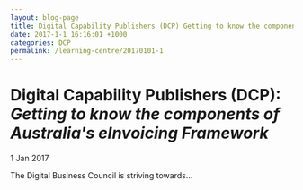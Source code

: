 ```yaml
---
layout: blog-page
title: Digital Capability Publishers (DCP) Getting to know the components of Australia\'s eInvoicing Framework
date: 2017-1-1 16:16:01 +1000
categories: DCP
permalink: /learning-centre/20170101-1
---
```


# Digital Capability Publishers (DCP): *Getting to know the components of Australia's eInvoicing Framework*

1 Jan 2017

The Digital Business Council is striving towards...



